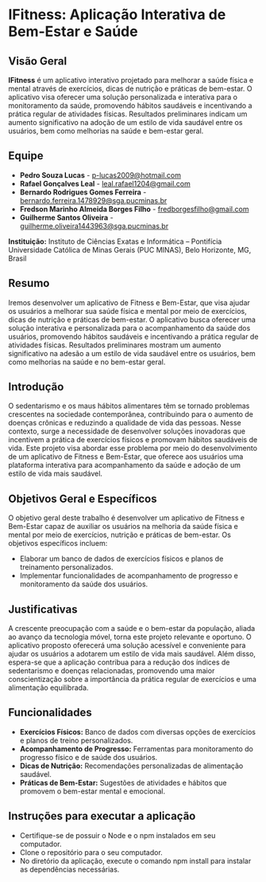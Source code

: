 # IFitness: Aplicação Interativa de Bem-Estar e Saúde

## Visão Geral

**IFitness** é um aplicativo interativo projetado para melhorar a saúde física e mental através de exercícios, dicas de nutrição e práticas de bem-estar. O aplicativo visa oferecer uma solução personalizada e interativa para o monitoramento da saúde, promovendo hábitos saudáveis e incentivando a prática regular de atividades físicas. Resultados preliminares indicam um aumento significativo na adoção de um estilo de vida saudável entre os usuários, bem como melhorias na saúde e bem-estar geral.

## Equipe

- **Pedro Souza Lucas** - p-lucas2009@hotmail.com
- **Rafael Gonçalves Leal** - leal.rafael1204@gmail.com
- **Bernardo Rodrigues Gomes Ferreira** - bernardo.ferreira.1478929@sga.pucminas.br
- **Fredson Marinho Almeida Borges Filho** - fredborgesfilho@gmail.com
- **Guilherme Santos Oliveira** - guilherme.oliveira1443963@sga.pucminas.br

**Instituição:** Instituto de Ciências Exatas e Informática – Pontifícia Universidade Católica de Minas Gerais (PUC MINAS), Belo Horizonte, MG, Brasil

## Resumo

Iremos desenvolver um aplicativo de Fitness e Bem-Estar, que visa ajudar os usuários a melhorar sua saúde física e mental por meio de exercícios, dicas de nutrição e práticas de bem-estar. O aplicativo busca oferecer uma solução interativa e personalizada para o acompanhamento da saúde dos usuários, promovendo hábitos saudáveis e incentivando a prática regular de atividades físicas. Resultados preliminares mostram um aumento significativo na adesão a um estilo de vida saudável entre os usuários, bem como melhorias na saúde e no bem-estar geral.

## Introdução

O sedentarismo e os maus hábitos alimentares têm se tornado problemas crescentes na sociedade contemporânea, contribuindo para o aumento de doenças crônicas e reduzindo a qualidade de vida das pessoas. Nesse contexto, surge a necessidade de desenvolver soluções inovadoras que incentivem a prática de exercícios físicos e promovam hábitos saudáveis de vida. Este projeto visa abordar esse problema por meio do desenvolvimento de um aplicativo de Fitness e Bem-Estar, que oferece aos usuários uma plataforma interativa para acompanhamento da saúde e adoção de um estilo de vida mais saudável.

## Objetivos Geral e Específicos

O objetivo geral deste trabalho é desenvolver um aplicativo de Fitness e Bem-Estar capaz de auxiliar os usuários na melhoria da saúde física e mental por meio de exercícios, nutrição e práticas de bem-estar. Os objetivos específicos incluem:

- Elaborar um banco de dados de exercícios físicos e planos de treinamento personalizados.
- Implementar funcionalidades de acompanhamento de progresso e monitoramento da saúde dos usuários.

## Justificativas

A crescente preocupação com a saúde e o bem-estar da população, aliada ao avanço da tecnologia móvel, torna este projeto relevante e oportuno. O aplicativo proposto oferecerá uma solução acessível e conveniente para ajudar os usuários a adotarem um estilo de vida mais saudável. Além disso, espera-se que a aplicação contribua para a redução dos índices de sedentarismo e doenças relacionadas, promovendo uma maior conscientização sobre a importância da prática regular de exercícios e uma alimentação equilibrada.

## Funcionalidades

- **Exercícios Físicos:** Banco de dados com diversas opções de exercícios e planos de treino personalizados.
- **Acompanhamento de Progresso:** Ferramentas para monitoramento do progresso físico e de saúde dos usuários.
- **Dicas de Nutrição:** Recomendações personalizadas de alimentação saudável.
- **Práticas de Bem-Estar:** Sugestões de atividades e hábitos que promovem o bem-estar mental e emocional.

## Instruções para executar a aplicação
- Certifique-se de possuir o Node e o npm instalados em seu computador.
- Clone o repositório para o seu computador.
- No diretório da aplicação, execute o comando npm install para instalar as dependências necessárias.

